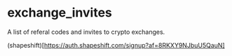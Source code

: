 # exchange_invites
A list of referal codes and invites to crypto exchanges.

(shapeshift)[https://auth.shapeshift.com/signup?af=8RKXY9NJbuU5QauN]
